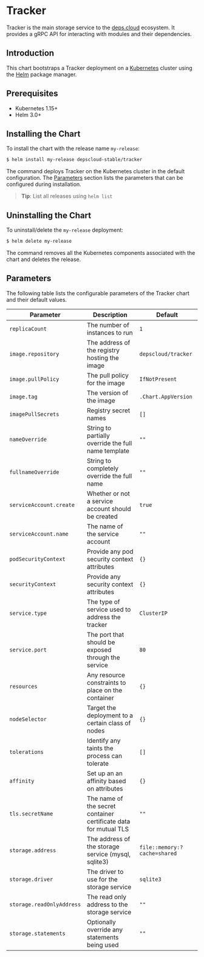 # Tracker

Tracker is the main storage service to the [deps.cloud](https://deps.cloud) ecosystem.
It provides a gRPC API for interacting with modules and their dependencies.

## Introduction

This chart bootstraps a Tracker deployment on a [Kubernetes](http://kubernetes.io) cluster using the [Helm](https://helm.sh) package manager.

## Prerequisites

- Kubernetes 1.15+
- Helm 3.0+

## Installing the Chart

To install the chart with the release name `my-release`:

```bash
$ helm install my-release depscloud-stable/tracker
```

The command deploys Tracker on the Kubernetes cluster in the default configuration.
The [Parameters](#parameters) section lists the parameters that can be configured during installation.

> **Tip**: List all releases using `helm list`

## Uninstalling the Chart

To uninstall/delete the `my-release` deployment:

```bash
$ helm delete my-release
```

The command removes all the Kubernetes components associated with the chart and deletes the release.

## Parameters

The following table lists the configurable parameters of the Tracker chart and their default values.

| Parameter                                   | Description                                         | Default                       |
|---------------------------------------------|-----------------------------------------------------|-------------------------------|
| `replicaCount`                              | The number of instances to run                      | `1`                           |
| `image.repository`                          | The address of the registry hosting the image       | `depscloud/tracker`           |
| `image.pullPolicy`                          | The pull policy for the image                       | `IfNotPresent`                |
| `image.tag`                                 | The version of the image                            | `.Chart.AppVersion`           |
| `imagePullSecrets`                          | Registry secret names                               | `[]`                          |
| `nameOverride`                              | String to partially override the full name template | `""`                          |
| `fullnameOverride`                          | String to completely override the full name         | `""`                          |
| `serviceAccount.create`                     | Whether or not a service account should be created  | `true`                        |
| `serviceAccount.name`                       | The name of the service account                     | `""`                          |
| `podSecurityContext`                        | Provide any pod security context attributes         | `{}`                          |
| `securityContext`                           | Provide any security context attributes             | `{}`                          |
| `service.type`                              | The type of service used to address the tracker     | `ClusterIP`                   |
| `service.port`                              | The port that should be exposed through the service | `80`                          |
| `resources`                                 | Any resource constraints to place on the container  | `{}`                          |
| `nodeSelector`                              | Target the deployment to a certain class of nodes   | `{}`                          |
| `tolerations`                               | Identify any taints the process can tolerate        | `[]`                          |
| `affinity`                                  | Set up an an affinity based on attributes           | `{}`                          |
| `tls.secretName`                            | The name of the secret container certificate data for mutual TLS | `""`             |
| `storage.address`                           | The address of the storage service (mysql, sqlite3) | `file::memory:?cache=shared`  |
| `storage.driver`                            | The driver to use for the storage service           | `sqlite3`                     |
| `storage.readOnlyAddress`                   | The read only address to the storage service        | `""`                          |
| `storage.statements`                        | Optionally override any statements being used       | `""`                          |
